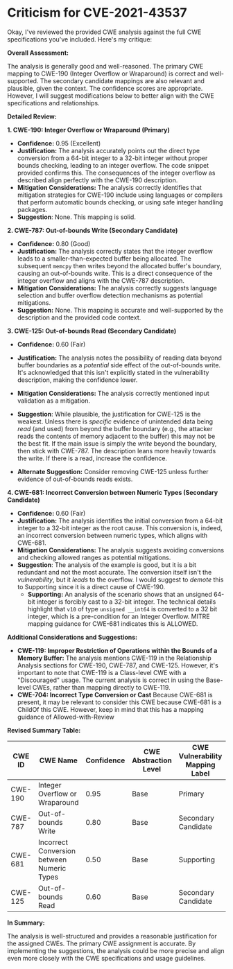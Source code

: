 # Criticism for CVE-2021-43537

Okay, I've reviewed the provided CWE analysis against the full CWE specifications you've included. Here's my critique:

**Overall Assessment:**

The analysis is generally good and well-reasoned. The primary CWE mapping to CWE-190 (Integer Overflow or Wraparound) is correct and well-supported. The secondary candidate mappings are also relevant and plausible, given the context. The confidence scores are appropriate. However, I will suggest modifications below to better align with the CWE specifications and relationships.

**Detailed Review:**

**1. CWE-190: Integer Overflow or Wraparound (Primary)**

*   **Confidence:** 0.95 (Excellent)
*   **Justification:** The analysis accurately points out the direct type conversion from a 64-bit integer to a 32-bit integer without proper bounds checking, leading to an integer overflow. The code snippet provided confirms this. The consequences of the integer overflow as described align perfectly with the CWE-190 description.
*   **Mitigation Considerations:** The analysis correctly identifies that mitigation strategies for CWE-190 include using languages or compilers that perform automatic bounds checking, or using safe integer handling packages.
*   **Suggestion**:  None. This mapping is solid.

**2. CWE-787: Out-of-bounds Write (Secondary Candidate)**

*   **Confidence:** 0.80 (Good)
*   **Justification:** The analysis correctly states that the integer overflow leads to a smaller-than-expected buffer being allocated.  The subsequent `memcpy` then writes beyond the allocated buffer's boundary, causing an out-of-bounds write.  This is a direct consequence of the integer overflow and aligns with the CWE-787 description.
*   **Mitigation Considerations:** The analysis correctly suggests language selection and buffer overflow detection mechanisms as potential mitigations.
*   **Suggestion:** None. This mapping is accurate and well-supported by the description and the provided code context.

**3. CWE-125: Out-of-bounds Read (Secondary Candidate)**

*   **Confidence:** 0.60 (Fair)
*   **Justification:** The analysis notes the possibility of reading data beyond buffer boundaries as a *potential* side effect of the out-of-bounds write. It's acknowledged that this isn't explicitly stated in the vulnerability description, making the confidence lower.

*   **Mitigation Considerations:**  The analysis correctly mentioned input validation as a mitigation.
*   **Suggestion**: While plausible, the justification for CWE-125 is the weakest. Unless there is *specific* evidence of unintended data being *read* (and used) from beyond the buffer boundary (e.g., the attacker reads the contents of memory adjacent to the buffer) this may not be the best fit. If the main issue is simply the *write* beyond the boundary, then stick with CWE-787. The description leans more heavily towards the write. If there is a read, increase the confidence.
*   **Alternate Suggestion:** Consider removing CWE-125 unless further evidence of out-of-bounds reads exists.

**4. CWE-681: Incorrect Conversion between Numeric Types (Secondary Candidate)**

*   **Confidence:** 0.60 (Fair)
*   **Justification:** The analysis identifies the initial conversion from a 64-bit integer to a 32-bit integer as the root cause. This conversion is, indeed, an incorrect conversion between numeric types, which aligns with CWE-681.
*   **Mitigation Considerations:** The analysis suggests avoiding conversions and checking allowed ranges as potential mitigations.
*   **Suggestion**: The analysis of the example is good, but it is a bit redundant and not the most accurate. The conversion itself isn't the *vulnerability*, but it *leads* to the overflow. I would suggest to *demote* this to Supporting since it is a direct cause of CWE-190.
    *   **Supporting:** An analysis of the scenario shows that an unsigned 64-bit integer is forcibly cast to a 32-bit integer. The technical details highlight that `v10` of type `unsigned __int64` is converted to a 32 bit integer, which is a pre-condition for an Integer Overflow. MITRE mapping guidance for CWE-681 indicates this is ALLOWED.

**Additional Considerations and Suggestions:**

*   **CWE-119: Improper Restriction of Operations within the Bounds of a Memory Buffer:** The analysis mentions CWE-119 in the Relationship Analysis sections for CWE-190, CWE-787, and CWE-125. However, it's important to note that CWE-119 is a Class-level CWE with a "Discouraged" usage.  The current analysis is correct in using the Base-level CWEs, rather than mapping directly to CWE-119.
*   **CWE-704: Incorrect Type Conversion or Cast** Because CWE-681 is present, it may be relevant to consider this CWE because CWE-681 is a ChildOf this CWE. However, keep in mind that this has a mapping guidance of Allowed-with-Review

**Revised Summary Table:**

| CWE ID | CWE Name | Confidence | CWE Abstraction Level | CWE Vulnerability Mapping Label | CWE-Vulnerability Mapping Notes |
|---|---|---|---|---|---|
| CWE-190 | Integer Overflow or Wraparound | 0.95 | Base | Primary | Allowed |
| CWE-787 | Out-of-bounds Write | 0.80 | Base | Secondary Candidate | Allowed |
| CWE-681 | Incorrect Conversion between Numeric Types | 0.50 | Base | Supporting | Allowed |
| CWE-125 | Out-of-bounds Read | 0.60 | Base | Secondary Candidate | Allowed (Consider Removing) |

**In Summary:**

The analysis is well-structured and provides a reasonable justification for the assigned CWEs. The primary CWE assignment is accurate. By implementing the suggestions, the analysis could be more precise and align even more closely with the CWE specifications and usage guidelines.
